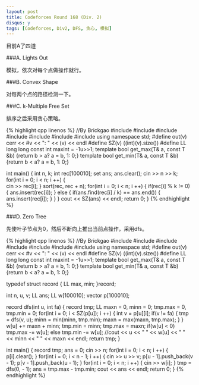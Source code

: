 ```yaml
---
layout: post
title: Codeforces Round 168 (Div. 2)
disqus: y
tags: [Codeforces, Div2, DFS, 贪心, 模拟]
---
```


目前A了四道

###A. Lights Out

模拟，依次对每个点做操作就行。

###B. Convex Shape

对每两个点的路径检测一下。

###C. k-Multiple Free Set

排序之后采用贪心策略。

{% highlight cpp linenos %}
//By Brickgao
#include <iostream>
#include <cstdio>
#include <cstring>
#include <cmath>
#include <cstdlib>
#include <algorithm>
#include <vector>
using namespace std;
#define out(v) cerr << #v << ": " << (v) << endl
#define SZ(v) ((int)(v).size())
#define LL long long
const int maxint = -1u>>1;
template <class T> bool get_max(T& a, const T &b) {return b > a? a = b, 1: 0;}
template <class T> bool get_min(T& a, const T &b) {return b < a? a = b, 1: 0;}

int main() {
    int n, k;
    int rec[100010];
    set  ans;
    ans.clear();
    cin >> n >> k;
    for(int i = 0; i < n; i ++) {         
        cin >> rec[i];
    }
    sort(rec, rec + n);
    for(int i = 0; i < n; i ++) {
        if(rec[i] % k != 0) {
            ans.insert(rec[i]);
        }
        else {
            if(ans.find(rec[i] / k) == ans.end()) {
                ans.insert(rec[i]);
            }
        }
    }
    cout << SZ(ans) << endl;
    return 0;
}
{% endhighlight %}

###D. Zero Tree

先使叶子节点为0，然后不断向上推出当前点操作，采用dfs。

{% highlight cpp linenos %}
//By Brickgao
#include <iostream>
#include <cstdio>
#include <cstring>
#include <cmath>
#include <cstdlib>
#include <algorithm>
#include <vector>
using namespace std;
#define out(v) cerr << #v << ": " << (v) << endl
#define SZ(v) ((int)(v).size())
#define LL long long
const int maxint = -1u>>1;
template <class T> bool get_max(T& a, const T &b) {return b > a? a = b, 1: 0;}
template <class T> bool get_min(T& a, const T &b) {return b < a? a = b, 1: 0;}

typedef struct record {
    LL max, min;
}record;

int n, u, v;
LL ans;
LL w[100010];
vector <int> p[100010];

record dfs(int u, int fa) {
    record tmp;
    LL maxn = 0, minn = 0;
    tmp.max = 0, tmp.min = 0;
    for(int i = 0; i < SZ(p[u]); i ++) {
        int v = p[u][i];
        if(v != fa) {
            tmp = dfs(v, u);
            minn = min(minn, tmp.min);
            maxn = max(maxn, tmp.max);
        }
    }
    w[u] += maxn + minn;
    tmp.min = minn;
    tmp.max = maxn;
    if(w[u] < 0) tmp.max -= w[u];
    else tmp.min -= w[u];
    //cout << u << " " << w[u] << " " << minn << " " << maxn << endl;
    return tmp;
}

int main() {
    record tmp;
    ans = 0;
    cin >> n;
    for(int i = 0; i < n; i ++) {
        p[i].clear();
    }
    for(int i = 0; i < n - 1; i ++) {
        cin >> u >> v;
        p[u - 1].push_back(v - 1);
        p[v - 1].push_back(u - 1);
    }
    for(int i = 0; i < n; i ++) {
        cin >> w[i];
    }
    tmp = dfs(0, - 1);
    ans = tmp.max - tmp.min;
    cout << ans << endl;
    return 0;
}
{% endhighlight %}
